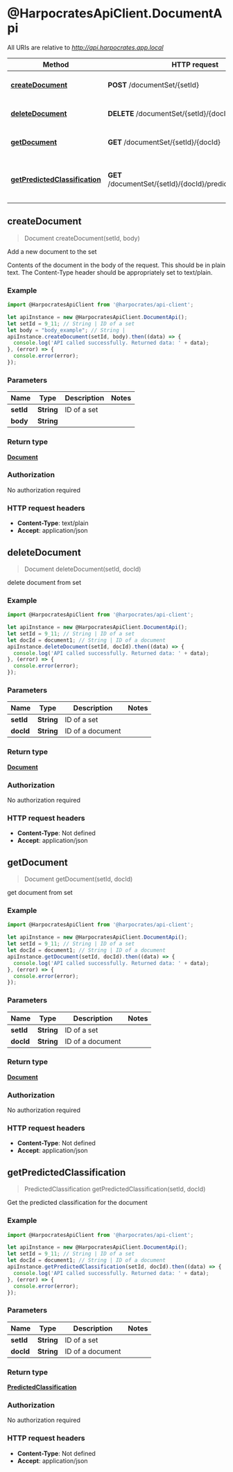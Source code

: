 # @HarpocratesApiClient.DocumentApi

All URIs are relative to *http://api.harpocrates.app.local*

Method | HTTP request | Description
------------- | ------------- | -------------
[**createDocument**](DocumentApi.md#createDocument) | **POST** /documentSet/{setId} | Add a new document to the set
[**deleteDocument**](DocumentApi.md#deleteDocument) | **DELETE** /documentSet/{setId}/{docId} | delete document from set
[**getDocument**](DocumentApi.md#getDocument) | **GET** /documentSet/{setId}/{docId} | get document from set
[**getPredictedClassification**](DocumentApi.md#getPredictedClassification) | **GET** /documentSet/{setId}/{docId}/predictedClassification | Get the predicted classification for the document



## createDocument

> Document createDocument(setId, body)

Add a new document to the set

Contents of the document in the body of the request. This should be in plain text. The Content-Type header should be appropriately set to text/plain.

### Example

```javascript
import @HarpocratesApiClient from '@harpocrates/api-client';

let apiInstance = new @HarpocratesApiClient.DocumentApi();
let setId = 9_11; // String | ID of a set
let body = "body_example"; // String | 
apiInstance.createDocument(setId, body).then((data) => {
  console.log('API called successfully. Returned data: ' + data);
}, (error) => {
  console.error(error);
});

```

### Parameters


Name | Type | Description  | Notes
------------- | ------------- | ------------- | -------------
 **setId** | **String**| ID of a set | 
 **body** | **String**|  | 

### Return type

[**Document**](Document.md)

### Authorization

No authorization required

### HTTP request headers

- **Content-Type**: text/plain
- **Accept**: application/json


## deleteDocument

> Document deleteDocument(setId, docId)

delete document from set

### Example

```javascript
import @HarpocratesApiClient from '@harpocrates/api-client';

let apiInstance = new @HarpocratesApiClient.DocumentApi();
let setId = 9_11; // String | ID of a set
let docId = document1; // String | ID of a document
apiInstance.deleteDocument(setId, docId).then((data) => {
  console.log('API called successfully. Returned data: ' + data);
}, (error) => {
  console.error(error);
});

```

### Parameters


Name | Type | Description  | Notes
------------- | ------------- | ------------- | -------------
 **setId** | **String**| ID of a set | 
 **docId** | **String**| ID of a document | 

### Return type

[**Document**](Document.md)

### Authorization

No authorization required

### HTTP request headers

- **Content-Type**: Not defined
- **Accept**: application/json


## getDocument

> Document getDocument(setId, docId)

get document from set

### Example

```javascript
import @HarpocratesApiClient from '@harpocrates/api-client';

let apiInstance = new @HarpocratesApiClient.DocumentApi();
let setId = 9_11; // String | ID of a set
let docId = document1; // String | ID of a document
apiInstance.getDocument(setId, docId).then((data) => {
  console.log('API called successfully. Returned data: ' + data);
}, (error) => {
  console.error(error);
});

```

### Parameters


Name | Type | Description  | Notes
------------- | ------------- | ------------- | -------------
 **setId** | **String**| ID of a set | 
 **docId** | **String**| ID of a document | 

### Return type

[**Document**](Document.md)

### Authorization

No authorization required

### HTTP request headers

- **Content-Type**: Not defined
- **Accept**: application/json


## getPredictedClassification

> PredictedClassification getPredictedClassification(setId, docId)

Get the predicted classification for the document

### Example

```javascript
import @HarpocratesApiClient from '@harpocrates/api-client';

let apiInstance = new @HarpocratesApiClient.DocumentApi();
let setId = 9_11; // String | ID of a set
let docId = document1; // String | ID of a document
apiInstance.getPredictedClassification(setId, docId).then((data) => {
  console.log('API called successfully. Returned data: ' + data);
}, (error) => {
  console.error(error);
});

```

### Parameters


Name | Type | Description  | Notes
------------- | ------------- | ------------- | -------------
 **setId** | **String**| ID of a set | 
 **docId** | **String**| ID of a document | 

### Return type

[**PredictedClassification**](PredictedClassification.md)

### Authorization

No authorization required

### HTTP request headers

- **Content-Type**: Not defined
- **Accept**: application/json

